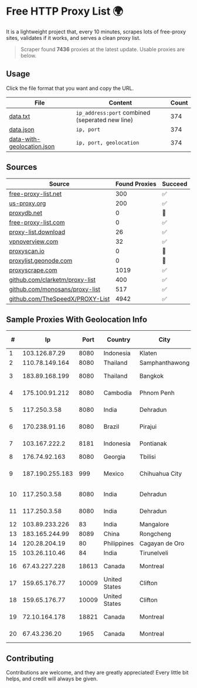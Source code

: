 
# Free HTTP Proxy List 🌍

It is a lightweight project that, every 10 minutes, scrapes lots of free-proxy sites, validates if it works, and serves a clean proxy list.


> Scraper found **7436** proxies at the latest update. Usable proxies are below.

## Usage

Click the file format that you want and copy the URL.


|File|Content|Count|
|----|-------|-----|
|[data.txt](https://raw.githubusercontent.com/themiralay/Proxy-List-World/master/data.txt)|`ip_address:port` combined (seperated new line)|374|
|[data.json](https://raw.githubusercontent.com/themiralay/Proxy-List-World/master/data.json)|`ip, port`|374|
|[data-with-geolocation.json](https://raw.githubusercontent.com/themiralay/Proxy-List-World/master/data-with-geolocation.json)|`ip, port, geolocation`|374|

## Sources

|Source|Found Proxies|Succeed|
|------|-------------|-------|
|[free-proxy-list.net](https://free-proxy-list.net)|300|✅|
|[us-proxy.org](https://www.us-proxy.org)|200|✅|
|[proxydb.net](http://proxydb.net)|0|🚫|
|[free-proxy-list.com](https://free-proxy-list.com/?page=&port=&type%5B%5D=http&type%5B%5D=https&up_time=0&search=Search)|0|✅|
|[proxy-list.download](https://www.proxy-list.download/HTTP)|26|✅|
|[vpnoverview.com](https://vpnoverview.com/privacy/anonymous-browsing/free-proxy-servers)|32|✅|
|[proxyscan.io](https://www.proxyscan.io)|0|🚫|
|[proxylist.geonode.com](https://proxylist.geonode.com/api/proxy-list?limit=300&page=1&sort_by=lastChecked&sort_type=desc&protocols=http,https)|0|🚫|
|[proxyscrape.com](https://api.proxyscrape.com/v2/?request=displayproxies&protocol=http&timeout=10000&country=all&ssl=all&anonymity=all)|1019|✅|
|[github.com/clarketm/proxy-list](https://raw.githubusercontent.com/clarketm/proxy-list/master/proxy-list-raw.txt)|400|✅|
|[github.com/monosans/proxy-list](https://raw.githubusercontent.com/monosans/proxy-list/main/proxies/http.txt)|517|✅|
|[github.com/TheSpeedX/PROXY-List](https://raw.githubusercontent.com/TheSpeedX/PROXY-List/master/http.txt)|4942|✅|


## Sample Proxies With Geolocation Info

|#|Ip|Port|Country|City|Internet Service Provider|
|-|--|----|-------|----|-------------------------|
|1|103.126.87.29|8080|Indonesia|Klaten|BINTANGPERKASAORION|
|2|110.78.149.164|8080|Thailand|Samphanthawong|CAT-BB|
|3|183.89.168.199|8080|Thailand|Bangkok|Triple T Broadband Public Company Limited|
|4|175.100.91.212|8080|Cambodia|Phnom Penh|VIETTEL (CAMBODIA) PTE., LTD|
|5|117.250.3.58|8080|India|Dehradun|Bharat Sanchar Nigam Ltd|
|6|170.238.91.16|8080|Brazil|Pirajui|AONET SERVIÇOS DE COMUNICACÃO LTDA|
|7|103.167.222.2|8181|Indonesia|Pontianak|PT Jaringan Cepat Indonesia|
|8|176.74.92.163|8080|Georgia|Tbilisi|EGRISI|
|9|187.190.255.183|999|Mexico|Chihuahua City|Total Play Telecomunicaciones SA De CV|
|10|117.250.3.58|8080|India|Dehradun|Bharat Sanchar Nigam Ltd|
|11|117.250.3.58|8080|India|Dehradun|Bharat Sanchar Nigam Ltd|
|12|103.89.233.226|83|India|Mangalore|Deenet Services Pvt Ltd|
|13|183.165.244.99|8089|China|Rongcheng|Chinanet|
|14|120.28.204.19|80|Philippines|Cagayan de Oro|Globe Telecom|
|15|103.26.110.46|84|India|Tirunelveli|Niss Networks|
|16|67.43.227.228|18613|Canada|Montreal|GloboTech Communications|
|17|159.65.176.77|10009|United States|Clifton|DigitalOcean, LLC|
|18|159.65.176.77|10009|United States|Clifton|DigitalOcean, LLC|
|19|72.10.164.178|18821|Canada|Montreal|GloboTech Communications|
|20|67.43.236.20|1965|Canada|Montreal|GloboTech Communications|



## Contributing

Contributions are welcome, and they are greatly appreciated! Every
little bit helps, and credit will always be given.

